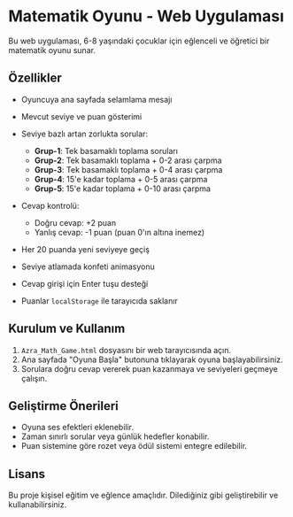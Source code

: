 # Matematik Oyunu - Web Uygulaması

Bu web uygulaması, 6-8 yaşındaki çocuklar için eğlenceli ve öğretici bir matematik oyunu sunar.

## Özellikler

* Oyuncuya ana sayfada selamlama mesajı
* Mevcut seviye ve puan gösterimi
* Seviye bazlı artan zorlukta sorular:

  * **Grup-1**: Tek basamaklı toplama soruları
  * **Grup-2**: Tek basamaklı toplama + 0-2 arası çarpma
  * **Grup-3**: Tek basamaklı toplama + 0-4 arası çarpma
  * **Grup-4**: 15'e kadar toplama + 0-5 arası çarpma
  * **Grup-5**: 15'e kadar toplama + 0-10 arası çarpma
* Cevap kontrolü:

  * Doğru cevap: +2 puan
  * Yanlış cevap: -1 puan (puan 0'ın altına inemez)
* Her 20 puanda yeni seviyeye geçiş
* Seviye atlamada konfeti animasyonu
* Cevap girişi için Enter tuşu desteği
* Puanlar `localStorage` ile tarayıcıda saklanır

## Kurulum ve Kullanım

1. `Azra_Math_Game.html` dosyasını bir web tarayıcısında açın.
2. Ana sayfada "Oyuna Başla" butonuna tıklayarak oyuna başlayabilirsiniz.
3. Sorulara doğru cevap vererek puan kazanmaya ve seviyeleri geçmeye çalışın.

## Geliştirme Önerileri

* Oyuna ses efektleri eklenebilir.
* Zaman sınırlı sorular veya günlük hedefler konabilir.
* Puan sistemine göre rozet veya ödül sistemi entegre edilebilir.

## Lisans

Bu proje kişisel eğitim ve eğlence amaçlıdır. Dilediğiniz gibi geliştirebilir ve kullanabilirsiniz.
